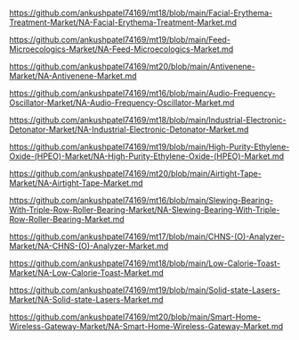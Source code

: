 <p><a href="https://github.com/ankushpatel74169/mt18/blob/main/Facial-Erythema-Treatment-Market/NA-Facial-Erythema-Treatment-Market.md">https://github.com/ankushpatel74169/mt18/blob/main/Facial-Erythema-Treatment-Market/NA-Facial-Erythema-Treatment-Market.md</a></p><p><a href="https://github.com/ankushpatel74169/mt19/blob/main/Feed-Microecologics-Market/NA-Feed-Microecologics-Market.md">https://github.com/ankushpatel74169/mt19/blob/main/Feed-Microecologics-Market/NA-Feed-Microecologics-Market.md</a></p><p><a href="https://github.com/ankushpatel74169/mt20/blob/main/Antivenene-Market/NA-Antivenene-Market.md">https://github.com/ankushpatel74169/mt20/blob/main/Antivenene-Market/NA-Antivenene-Market.md</a></p><p><a href="https://github.com/ankushpatel74169/mt16/blob/main/Audio-Frequency-Oscillator-Market/NA-Audio-Frequency-Oscillator-Market.md">https://github.com/ankushpatel74169/mt16/blob/main/Audio-Frequency-Oscillator-Market/NA-Audio-Frequency-Oscillator-Market.md</a></p><p><a href="https://github.com/ankushpatel74169/mt18/blob/main/Industrial-Electronic-Detonator-Market/NA-Industrial-Electronic-Detonator-Market.md">https://github.com/ankushpatel74169/mt18/blob/main/Industrial-Electronic-Detonator-Market/NA-Industrial-Electronic-Detonator-Market.md</a></p><p><a href="https://github.com/ankushpatel74169/mt19/blob/main/High-Purity-Ethylene-Oxide-(HPEO)-Market/NA-High-Purity-Ethylene-Oxide-(HPEO)-Market.md">https://github.com/ankushpatel74169/mt19/blob/main/High-Purity-Ethylene-Oxide-(HPEO)-Market/NA-High-Purity-Ethylene-Oxide-(HPEO)-Market.md</a></p><p><a href="https://github.com/ankushpatel74169/mt20/blob/main/Airtight-Tape-Market/NA-Airtight-Tape-Market.md">https://github.com/ankushpatel74169/mt20/blob/main/Airtight-Tape-Market/NA-Airtight-Tape-Market.md</a></p><p><a href="https://github.com/ankushpatel74169/mt16/blob/main/Slewing-Bearing-With-Triple-Row-Roller-Bearing-Market/NA-Slewing-Bearing-With-Triple-Row-Roller-Bearing-Market.md">https://github.com/ankushpatel74169/mt16/blob/main/Slewing-Bearing-With-Triple-Row-Roller-Bearing-Market/NA-Slewing-Bearing-With-Triple-Row-Roller-Bearing-Market.md</a></p><p><a href="https://github.com/ankushpatel74169/mt17/blob/main/CHNS-(O)-Analyzer-Market/NA-CHNS-(O)-Analyzer-Market.md">https://github.com/ankushpatel74169/mt17/blob/main/CHNS-(O)-Analyzer-Market/NA-CHNS-(O)-Analyzer-Market.md</a></p><p><a href="https://github.com/ankushpatel74169/mt18/blob/main/Low-Calorie-Toast-Market/NA-Low-Calorie-Toast-Market.md">https://github.com/ankushpatel74169/mt18/blob/main/Low-Calorie-Toast-Market/NA-Low-Calorie-Toast-Market.md</a></p><p><a href="https://github.com/ankushpatel74169/mt19/blob/main/Solid-state-Lasers-Market/NA-Solid-state-Lasers-Market.md">https://github.com/ankushpatel74169/mt19/blob/main/Solid-state-Lasers-Market/NA-Solid-state-Lasers-Market.md</a></p><p><a href="https://github.com/ankushpatel74169/mt20/blob/main/Smart-Home-Wireless-Gateway-Market/NA-Smart-Home-Wireless-Gateway-Market.md">https://github.com/ankushpatel74169/mt20/blob/main/Smart-Home-Wireless-Gateway-Market/NA-Smart-Home-Wireless-Gateway-Market.md</a></p>
